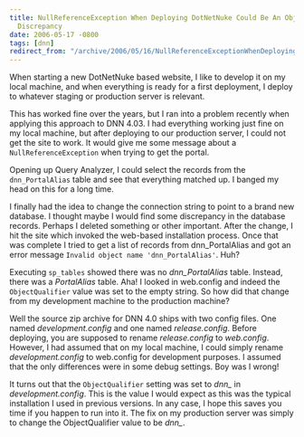 ```yaml
---
title: NullReferenceException When Deploying DotNetNuke Could Be An ObjectQualifier
  Discrepancy
date: 2006-05-17 -0800
tags: [dnn]
redirect_from: "/archive/2006/05/16/NullReferenceExceptionWhenDeployingDotNetNukeCouldBeAnObjectQualifierDiscrepancy.aspx/"
---
```


When starting a new DotNetNuke based website, I like to develop it on my
local machine, and when everything is ready for a first deployment, I
deploy to whatever staging or production server is relevant.

This has worked fine over the years, but I ran into a problem recently
when applying this approach to DNN 4.03. I had everything working just
fine on my local machine, but after deploying to our production server,
I could not get the site to work. It would give me some message about a
`NullReferenceException` when trying to get the portal.

Opening up Query Analyzer, I could select the records from the
`dnn_PortalAlias` table and see that everything matched up. I banged my
head on this for a long time.

I finally had the idea to change the connection string to point to a
brand new database. I thought maybe I would find some discrepancy in the
database records. Perhaps I deleted something or other important. After
the change, I hit the site which invoked the web-based installation
process. Once that was complete I tried to get a list of records from
dnn_PortalAlias and got an error message
`Invalid object name 'dnn_PortalAlias'`. Huh?

Executing `sp_tables` showed there was no *dnn_PortalAlias* table.
Instead, there was a *PortalAlias* table. Aha! I looked in web.config
and indeed the `ObjectQualifier` value was set to the empty string. So
how did that change from my development machine to the production
machine?

Well the source zip archive for DNN 4.0 ships with two config files. One
named *development.config* and one named *release.config*. Before
deploying, you are supposed to rename *release.config* to *web.config*.
However, I had assumed that on my local machine, I could simply rename
*development.config* to web.config for development purposes. I assumed
that the only differences were in some debug settings. Boy was I wrong!

It turns out that the `ObjectQualifier` setting was set to *dnn_* in
*development.config*. This is the value I would expect as this was the
typical installation I used in previous versions. In any case, I hope
this saves you time if you happen to run into it. The fix on my
production server was simply to change the ObjectQualifier value to be
*dnn_*.

